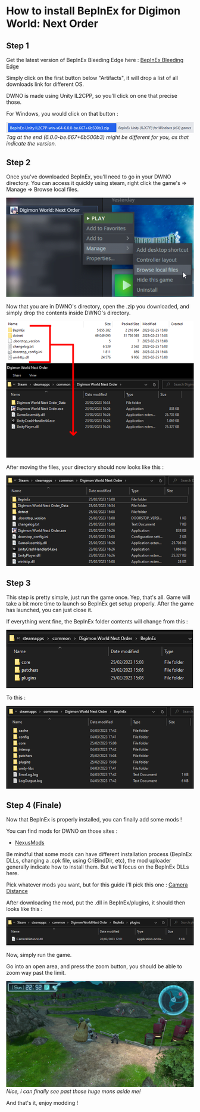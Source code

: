 # How to install BepInEx for Digimon World: Next Order

## Step 1

Get the latest version of BepInEx Bleeding Edge here : [BepInEx Bleeding Edge](https://builds.bepinex.dev/projects/bepinex_be)

Simply click on the first button below "Artifacts", it will drop a list of all downloads link for different OS.

DWNO is made using Unity IL2CPP, so you'll click on one that precise those.

For Windows, you would click on that button :

![](Assets/BepInExWindowsVersion.png)
*Tag at the end (6.0.0-be.667+6b500b3) might be different for you, as that indicate the version.*

## Step 2

Once you've downloaded BepInEx, you'll need to go in your DWNO directory.
You can access it quickly using steam, right click the game's => Manage => Browse local files.

![](Assets/SteamLocalFiles.png)

Now that you are in DWNO's directory, open the .zip you downloaded, and simply drop the contents inside DWNO's directory.

![](Assets/DWNODirMoveFiles.png)

After moving the files, your directory should now looks like this :

![](Assets/DWNODirFinal.png)

## Step 3

This step is pretty simple, just run the game once. Yep, that's all. Game will take a bit more time to launch so BepInEx get setup properly. After the game has launched, you can just close it.

If everything went fine, the BepInEx folder contents will change from this :

![](Assets/BepInExFolderBefore.png)

To this :

![](Assets/BepInExFolderAfter.png)

## Step 4 (Finale)

Now that BepInEx is properly installed, you can finally add some mods !

You can find mods for DWNO on those sites :

- [NexusMods](https://www.nexusmods.com/digimonworldnextorder)

Be mindful that some mods can have different installation process (BepInEx DLLs, changing a .cpk file, using CriBindDir, etc), the mod uploader generally indicate how to install them. But we'll focus on the BepInEx DLLs here.

Pick whatever mods you want, but for this guide i'll pick this one : [Camera Distance](https://www.nexusmods.com/digimonworldnextorder/mods/2)

After downloading the mod, put the .dll in BepInEx/plugins, it should then looks like this :

![](Assets/PluginsFolder.png)

Now, simply run the game.

Go into an open area, and press the zoom button, you should be able to zoom way past the limit.

![](Assets/ZoomIngame.jpg)
*Nice, i can finally see past those huge mons aside me!*

And that's it, enjoy modding !
